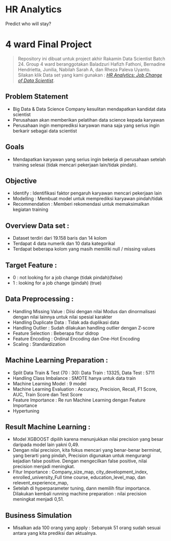 # HR Analytics

Predict who will stay?

# 4 ward Final Project
> Repository ini dibuat untuk project akhir Rakamin Data Scientist Batch 24. Group 4 ward beranggotakan Baladzuri Hafizh Fathoni, Bernadine Hendrietta, Junilia, Nabilah Sarah A, dan Rheza Paleva Uyanto. Silakan klik Data set yang kami gunakan : [_HR Analytics: Job Change of Data Scientist_](https://www.kaggle.com/datasets/arashnic/hr-analytics-job-change-of-data-scientists?taskId=3015). <!-- If you have the project hosted somewhere, include the link here. -->

## Problem Statement
- Big Data & Data Science Company kesulitan mendapatkan kandidat data scientist
- Perusahaan akan memberikan pelatihan data science kepada karyawan
- Perusahaan ingin memprediksi karyawan mana saja yang serius ingin berkarir sebagai data scientist

## Goals
- Mendapatkan karyawan yang serius ingin bekerja di perusahaan setelah training selesai (tidak mencari pekerjaan lain/tidak pindah).

## Objective
- Identify : Identifikasi faktor pengaruh karyawan mencari pekerjaan lain
- Modelling : Membuat model untuk memprediksi karyawan pindah/tidak
- Recommendation : Memberi rekomendasi untuk memaksimalkan kegiatan training

## Overview Data set : 
- Dataset terdiri dari 19.158 baris dan 14 kolom
- Terdapat 4 data numerik dan 10 data kategorikal
- Terdapat beberapa kolom yang masih memiliki null / missing values

## Target Feature : 
- 0 : not looking for a job change (tidak pindah)(false)
- 1 : looking for a job change (pindah) (true)

## Data Preprocessing :
- Handling Missing Value : Diisi dengan nilai Modus dan dinormalisasi dengan nilai lainnya untuk nilai spesial karakter
- Handling Duplicate Data : Tidak ada duplikasi data
- Handling Outlier : Sudah dilakukan handling outlier dengan Z-score
- Feature Selection : Beberapa fitur didrop
- Feature Encoding : Ordinal Encoding dan One-Hot Encoding
- Scaling : Standardization

## Machine Learning Preparation : 
- Split Data Train & Test (70 : 30): Data Train : 13325, Data Test : 5711
- Handling Class Imbalance : SMOTE hanya untuk data train
- Machine Learning Model : 9 model
- Machine Learning Evaluation : Accuracy, Precision, Recall, F1 Score, AUC, Train Score dan Test Score
- Feature Importance : Re run Machine Learning dengan Feature Importance
- Hypertuning

## Result Machine Learning :
- Model XGBOOST dipilih karena menunjukkan nilai precision yang besar daripada model lain yakni 0,49.
- Dengan nilai precision, kita fokus mencari yang benar-benar berminat, yang berarti yang pindah, Precision digunakan untuk mengurangi kejadian false positive. Dengan mengecilkan false positive, nilai precision menjadi meningkat.
- Fitur Importance : Company_size_map, city_development_index, enrolled_university_Full time course, education_level_map, dan relevent_experience_map, 
- Setelah di hyperparameter tuning, dann memilih fitur importance. Dilakukan kembali running machine preparation : nilai precision meningkat menjadi 0,51.

## Business Simulation
- Misalkan ada 100 orang yang apply : Sebanyak 51 orang sudah sesuai antara yang kita prediksi dan aktualnya.


